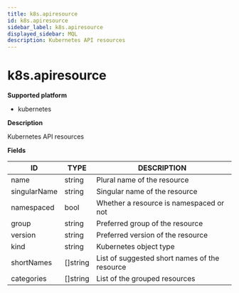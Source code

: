 ```yaml
---
title: k8s.apiresource
id: k8s.apiresource
sidebar_label: k8s.apiresource
displayed_sidebar: MQL
description: Kubernetes API resources
---
```


# k8s.apiresource

**Supported platform**

- kubernetes

**Description**

Kubernetes API resources

**Fields**

| ID           | TYPE             | DESCRIPTION                                   |
| ------------ | ---------------- | --------------------------------------------- |
| name         | string           | Plural name of the resource                   |
| singularName | string           | Singular name of the resource                 |
| namespaced   | bool             | Whether a resource is namespaced or not       |
| group        | string           | Preferred group of the resource               |
| version      | string           | Preferred version of the resource             |
| kind         | string           | Kubernetes object type                        |
| shortNames   | &#91;&#93;string | List of suggested short names of the resource |
| categories   | &#91;&#93;string | List of the grouped resources                 |
